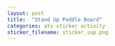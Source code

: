 ```yaml
---
layout: post
title:  "Stand Up Paddle Board"
categories: atx sticker activity
sticker_filename: sticker_sup.png
---
```

